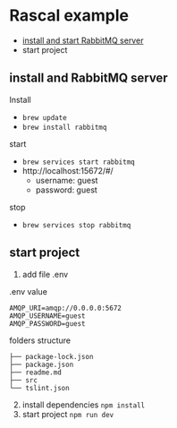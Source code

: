 # Rascal example

- [install and start RabbitMQ server](https://www.rabbitmq.com/install-homebrew.html)
- start project

## install and RabbitMQ server

Install

- `brew update`
- `brew install rabbitmq`

start

- `brew services start rabbitmq`
- http://localhost:15672/#/
  - username: guest
  - password: guest

stop

- `brew services stop rabbitmq`

## start project

1. add file .env

.env value

```
AMQP_URI=amqp://0.0.0.0:5672
AMQP_USERNAME=guest
AMQP_PASSWORD=guest
```

folders structure

```
├── package-lock.json
├── package.json
├── readme.md
├── src
└── tslint.json

```

2. install dependencies `npm install`
3. start project `npm run dev`
